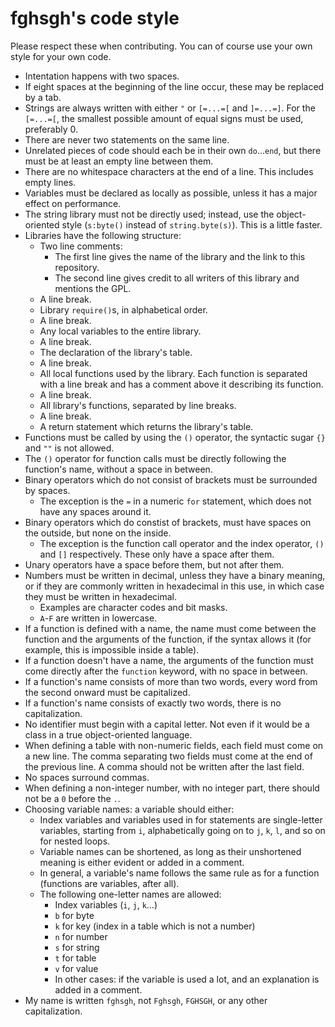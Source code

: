 # fghsgh's code style

Please respect these when contributing. You can of course use your own style for your own code.

- Intentation happens with two spaces.
- If eight spaces at the beginning of the line occur, these may be replaced by a tab.
- Strings are always written with either `"` or `[=...=[` and `]=...=]`. For the `[=...=[`, the smallest possible amount of equal signs must be used, preferably 0.
- There are never two statements on the same line.
- Unrelated pieces of code should each be in their own `do`...`end`, but there must be at least an empty line between them.
- There are no whitespace characters at the end of a line. This includes empty lines.
- Variables must be declared as locally as possible, unless it has a major effect on performance.
- The string library must not be directly used; instead, use the object-oriented style (`s:byte()` instead of `string.byte(s)`). This is a little faster.
- Libraries have the following structure:
  - Two line comments:
    - The first line gives the name of the library and the link to this repository.
    - The second line gives credit to all writers of this library and mentions the GPL.
  - A line break.
  - Library `require()`s, in alphabetical order.
  - A line break.
  - Any local variables to the entire library.
  - A line break.
  - The declaration of the library's table.
  - A line break.
  - All local functions used by the library. Each function is separated with a line break and has a comment above it describing its function.
  - A line break.
  - All library's functions, separated by line breaks.
  - A line break.
  - A return statement which returns the library's table.
- Functions must be called by using the `()` operator, the syntactic sugar `{}` and `""` is not allowed.
- The `()` operator for function calls must be directly following the function's name, without a space in between.
- Binary operators which do not consist of brackets must be surrounded by spaces.
  - The exception is the `=` in a numeric `for` statement, which does not have any spaces around it.
- Binary operators which do constist of brackets, must have spaces on the outside, but none on the inside.
  - The exception is the function call operator and the index operator, `()` and `[]` respectively. These only have a space after them.
- Unary operators have a space before them, but not after them.
- Numbers must be written in decimal, unless they have a binary meaning, or if they are commonly written in hexadecimal in this use, in which case they must be written in hexadecimal.
  - Examples are character codes and bit masks.
  - `A`-`F` are written in lowercase.
- If a function is defined with a name, the name must come between the function and the arguments of the function, if the syntax allows it (for example, this is impossible inside a table).
- If a function doesn't have a name, the arguments of the function must come directly after the `function` keyword, with no space in between.
- If a function's name consists of more than two words, every word from the second onward must be capitalized.
- If a function's name consists of exactly two words, there is no capitalization.
- No identifier must begin with a capital letter. Not even if it would be a class in a true object-oriented language.
- When defining a table with non-numeric fields, each field must come on a new line. The comma separating two fields must come at the end of the previous line. A comma should not be written after the last field.
- No spaces surround commas.
- When defining a non-integer number, with no integer part, there should not be a `0` before the `.`.
- Choosing variable names: a variable should either:
  - Index variables and variables used in for statements are single-letter variables, starting from `i`, alphabetically going on to `j`, `k`, `l`, and so on for nested loops.
  - Variable names can be shortened, as long as their unshortened meaning is either evident or added in a comment.
  - In general, a variable's name follows the same rule as for a function (functions are variables, after all).
  - The following one-letter names are allowed:
    - Index variables (`i`, `j`, `k`...)
    - `b` for byte
    - `k` for key (index in a table which is not a number)
    - `n` for number
    - `s` for string
    - `t` for table
    - `v` for value
    - In other cases: if the variable is used a lot, and an explanation is added in a comment.
- My name is written `fghsgh`, not `Fghsgh`, `FGHSGH`, or any other capitalization.
